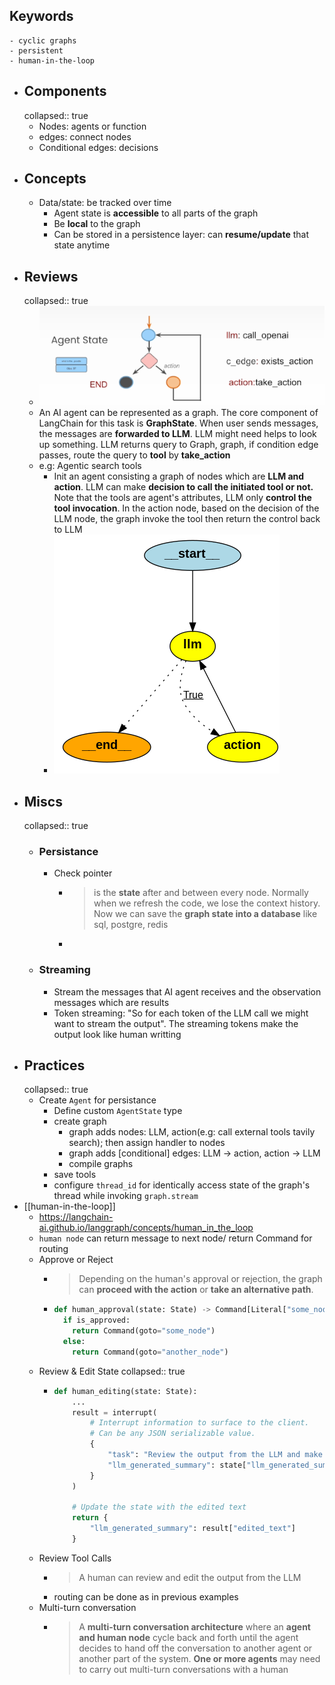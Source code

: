 ## Keywords
	- cyclic graphs
	- persistent
	- human-in-the-loop
- ## Components
  collapsed:: true
	- Nodes: agents or function
	- edges: connect nodes
	- Conditional edges: decisions
- ## Concepts
	- Data/state: be tracked over time
		- Agent state is **accessible** to all parts of the graph
		- Be **local** to the graph
		- Can be stored in a persistence layer: can **resume/update** that state anytime
- ## Reviews
  collapsed:: true
	- ![image.png](../assets/image_1737301254789_0.png)
	- An AI agent can be represented as a graph. The core component of LangChain for this task is **GraphState**. When user sends messages, the messages are **forwarded to LLM**. LLM might need helps to look up something. LLM returns query to Graph, graph, if condition edge passes, route the query to **tool** by **take_action**
	- e.g: Agentic search tools
		- Init an agent consisting a graph of nodes which are **LLM and action**. LLM can make **decision to call the initiated tool or not.** Note that the tools are agent's attributes, LLM only **control the tool invocation**. In the action node, based on the decision of the LLM node, the graph invoke the tool then return the control back to LLM
		- ![image.png](../assets/image_1738597478708_0.png)
- ## Miscs
  collapsed:: true
	- ### Persistance
		- Check pointer
			- >is the **state** after and between every node. Normally when we refresh the code, we lose the context history. Now we can save the **graph state into a database** like sql, postgre, redis
			-
	- ### Streaming
		- Stream the messages that AI agent receives and the observation messages which are results
		- Token streaming: "So for each token of the LLM call we might want to stream the output". The streaming tokens make the output look like human writting
- ## Practices
  collapsed:: true
	- Create `Agent` for persistance
		- Define custom `AgentState` type
		- create graph
			- graph adds nodes: LLM, action(e.g: call external tools tavily search); then assign handler to nodes
			- graph adds [conditional] edges: LLM -> action, action -> LLM
			- compile graphs
		- save tools
		- configure `thread_id` for identically access state of the graph's thread while invoking `graph.stream`
- [[human-in-the-loop]]
	- https://langchain-ai.github.io/langgraph/concepts/human_in_the_loop
	- `human node` can return message to next node/ return Command for routing
	- Approve or Reject
		- > Depending on the human's approval or rejection, the graph can **proceed with the action** or **take an alternative path**.
		- ```python
		  def human_approval(state: State) -> Command[Literal["some_node", "another_node"]]:
		    if is_approved:
		      return Command(goto="some_node")
		    else:
		      return Command(goto="another_node")
		  ```
	- Review & Edit State
	  collapsed:: true
		- ```python
		  def human_editing(state: State):
		      ...
		      result = interrupt(
		          # Interrupt information to surface to the client.
		          # Can be any JSON serializable value.
		          {
		              "task": "Review the output from the LLM and make any necessary edits.",
		              "llm_generated_summary": state["llm_generated_summary"]
		          }
		      )
		  
		      # Update the state with the edited text
		      return {
		          "llm_generated_summary": result["edited_text"] 
		      }
		  ```
	- Review Tool Calls
		- >A human can review and edit the output from the LLM
		- routing can be done as in previous examples
	- Multi-turn conversation
		- > A **multi-turn conversation architecture** where an **agent and human node** cycle back and forth until the agent decides to hand off the conversation to another agent or another part of the system. **One or more agents** may need to carry out multi-turn conversations with a human